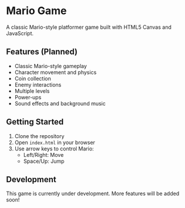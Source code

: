 # Mario Game

A classic Mario-style platformer game built with HTML5 Canvas and JavaScript.

## Features (Planned)
- Classic Mario-style gameplay
- Character movement and physics
- Coin collection
- Enemy interactions
- Multiple levels
- Power-ups
- Sound effects and background music

## Getting Started
1. Clone the repository
2. Open `index.html` in your browser
3. Use arrow keys to control Mario:
   - Left/Right: Move
   - Space/Up: Jump

## Development
This game is currently under development. More features will be added soon!
